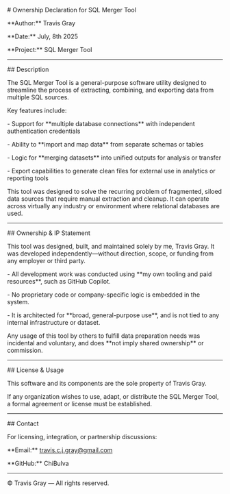 \# Ownership Declaration for SQL Merger Tool



\*\*Author:\*\* Travis Gray  

\*\*Date:\*\* July, 8th 2025  

\*\*Project:\*\* SQL Merger Tool



---



\## Description



The SQL Merger Tool is a general-purpose software utility designed to streamline the process of extracting, combining, and exporting data from multiple SQL sources.



Key features include:

\- Support for \*\*multiple database connections\*\* with independent authentication credentials

\- Ability to \*\*import and map data\*\* from separate schemas or tables

\- Logic for \*\*merging datasets\*\* into unified outputs for analysis or transfer

\- Export capabilities to generate clean files for external use in analytics or reporting tools



This tool was designed to solve the recurring problem of fragmented, siloed data sources that require manual extraction and cleanup. It can operate across virtually any industry or environment where relational databases are used.



---



\## Ownership \& IP Statement



This tool was designed, built, and maintained solely by me, Travis Gray. It was developed independently—without direction, scope, or funding from any employer or third party.



\- All development work was conducted using \*\*my own tooling and paid resources\*\*, such as GitHub Copilot.

\- No proprietary code or company-specific logic is embedded in the system.

\- It is architected for \*\*broad, general-purpose use\*\*, and is not tied to any internal infrastructure or dataset.



Any usage of this tool by others to fulfill data preparation needs was incidental and voluntary, and does \*\*not imply shared ownership\*\* or commission.



---



\## License \& Usage



This software and its components are the sole property of Travis Gray.  

If any organization wishes to use, adapt, or distribute the SQL Merger Tool, a formal agreement or license must be established.



---



\## Contact



For licensing, integration, or partnership discussions:  

\*\*Email:\*\* travis.c.j.gray@gmail.com

\*\*GitHub:\*\* ChiBulva



---



© Travis Gray — All rights reserved.



